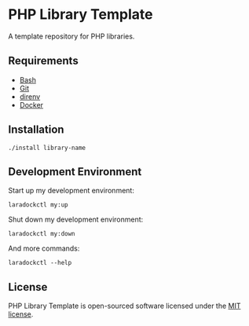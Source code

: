 # PHP Library Template
A template repository for PHP libraries.

## Requirements
* [Bash](https://www.gnu.org/software/bash/)
* [Git](https://git-scm.com/)
* [direnv](https://direnv.net/)
* [Docker](https://www.docker.com/)

## Installation
```console
./install library-name
```

## Development Environment
Start up my development environment:
```console
laradockctl my:up
```

Shut down my development environment:
```console
laradockctl my:down
```

And more commands:
```
laradockctl --help
```

## License
PHP Library Template is open-sourced software licensed under the [MIT license](http://opensource.org/licenses/MIT).
